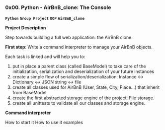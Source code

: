### **0x00. Python - AirBnB_clone:  The Console**
**`Python`** **`Group Project`** **`OOP`** **`AirBnB_clone`**

**Project Description**

Step towards building a full web application: the AirBnB clone.

**First step**: Write a command interpreter to manage your AirBnB objects.

Each task is linked and will help you to:

1. put in place a parent class (called BaseModel) to take care of the initialization, serialization and deserialization of your future instances
2. create a simple flow of serialization/deserialization: Instance <-> Dictionary <-> JSON string <-> file
3. create all classes used for AirBnB (User, State, City, Place…) that inherit from BaseModel
4. create the first abstracted storage engine of the project: File storage.
5. create all unittests to validate all our classes and storage engine.


**Command interpreter**

How to start it
How to use it
examples
